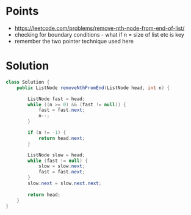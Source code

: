 # Points

- https://leetcode.com/problems/remove-nth-node-from-end-of-list/
- checking for boundary conditions - what if n = size of list etc is key
- remember the two pointer technique used here

# Solution

```java
class Solution {
    public ListNode removeNthFromEnd(ListNode head, int n) {

        ListNode fast = head;
        while ((n >= 0) && (fast != null)) {
            fast = fast.next;
            n--;
        }

        if (n != -1) {
            return head.next;
        }

        ListNode slow = head;
        while (fast != null) {
            slow = slow.next;
            fast = fast.next;
        }
        slow.next = slow.next.next;
        
        return head;
    }
}
```

